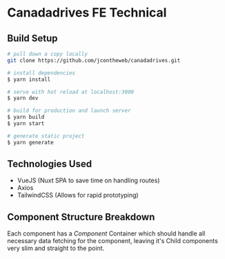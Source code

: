 # Canadadrives FE Technical

## Build Setup

```bash
# pull down a copy locally
git clone https://github.com/jcontheweb/canadadrives.git

# install dependencies
$ yarn install

# serve with hot reload at localhost:3000
$ yarn dev

# build for production and launch server
$ yarn build
$ yarn start

# generate static project
$ yarn generate
```

## Technologies Used

- VueJS (Nuxt SPA to save time on handling routes)
- Axios
- TailwindCSS (Allows for rapid prototyping)

## Component Structure Breakdown
Each component has a _Component_ Container which should handle all necessary data fetching for the component, leaving it's Child components very slim and straight to the point.